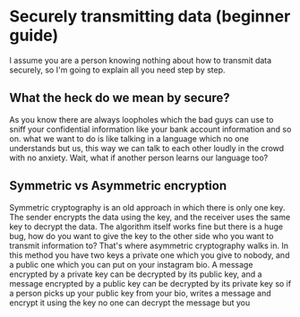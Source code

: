 # Securely transmitting data (beginner guide)
I assume you are a person knowing nothing about how to transmit data securely, so I'm going to explain all you need step 
by step.

## What the heck do we mean by secure?
As you know there are always loopholes which the bad guys can use to sniff your confidential information like your bank 
account information and so on. what we want to do is like talking in a language which no one understands but us, this 
way we can talk to each other loudly in the crowd with no anxiety. Wait, what if another person learns our language too?

## Symmetric vs Asymmetric encryption
Symmetric cryptography is an old approach in which there is only one key. The sender encrypts the data using the key, and 
the receiver uses the same key to decrypt the data. The algorithm itself works fine but there is a huge bug, how do you 
want to give the key to the other side who you want to transmit information to? That's where asymmetric cryptography walks
in. In this method you have two keys a private one which you give to nobody, and a public one which you can put on your
instagram bio. A message encrypted by a private key can be decrypted by its public key, and a message encrypted by a 
public key can be decrypted by its private key so if a person picks up your public key from your bio, writes a message and
encrypt it using the key no one can decrypt the message but you


